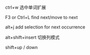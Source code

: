 

ctrl+w  选中单词扩展

F3 or  Ctrl+L find next/move to next 

alt+j  add selection for next occurrence 



alt+shift+insert 切换列模式

shift+up / down